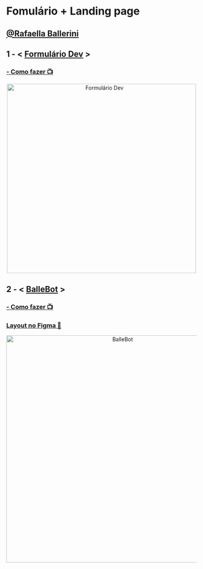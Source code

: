 <h1>Fomulário + Landing page</h1>
<h2> <a href="https://github.com/rafaballerini">@Rafaella Ballerini</a> </h2>
<h2> 1 - < <a href="https://github.com/carlos09v/FrontEnd-Basics/tree/main/devs/rafaballerini/Formulario-Landing_page/Formulario_dev">Formulário Dev</a> > </h2>
<h3><a href="https://www.youtube.com/watch?v=wwqOJ2o84S4&list=PLhkO7OMKgT_p3VoB47VHdLGpYTzxYTv8R&index=4&ab_channel=RafaellaBallerini" target="_blank"> - Como fazer 📺</a></h3>
<div align='center'>
    <img width='500' src="https://github.com/carlos09v/FrontEnd-Basics/blob/main/devs/rafaballerini/Formulario-Landing_page/Formulario_dev/Formulario_dev.jpg?raw=true" alt="Formulário Dev">
</div>

<h2> 2 - < <a href="https://github.com/carlos09v/FrontEnd-Basics/tree/main/devs/rafaballerini/Formulario-Landing_page/Landing_page">BalleBot</a> > </h2>
<h3><a href="https://www.youtube.com/watch?v=llF6vD-RljE&t=14s&ab_channel=RafaellaBallerini" target="_blank"> - Como fazer 📺</a></h3>
<h3><a href="https://www.figma.com/file/myqP66iQwzjwjrIAJyyrip/BalleBot?node-id=0%3A1" target="_blank">Layout no Figma 🔖</a></h3>
<div align='center'>
    <img width='600' src="https://github.com/carlos09v/FrontEnd-Basics/blob/main/devs/rafaballerini/Formulario-Landing_page/Landing_page/BalleBot.jpg?raw=true" alt="BalleBot">
</div>
